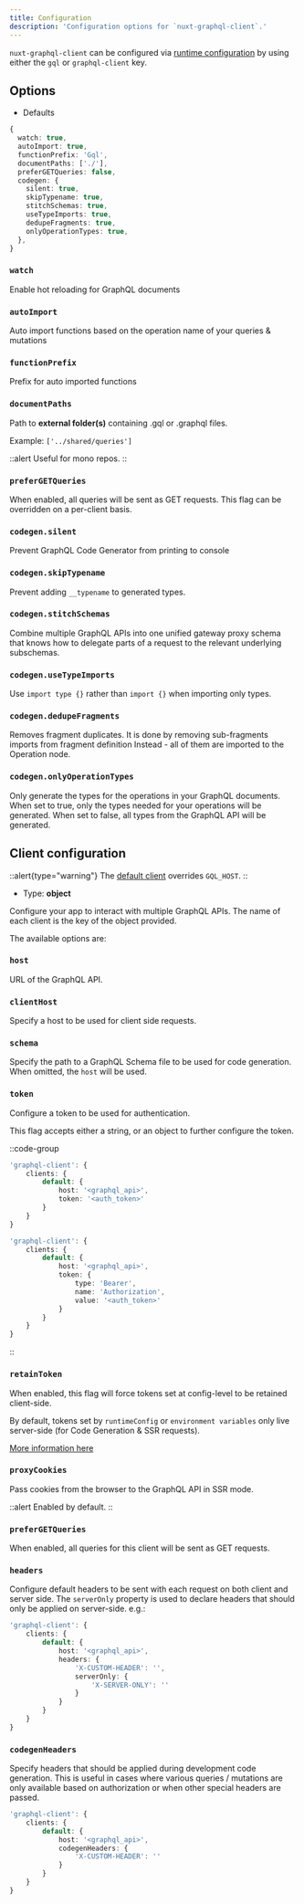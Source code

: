 ```yaml
---
title: Configuration
description: 'Configuration options for `nuxt-graphql-client`.'
---
```


`nuxt-graphql-client` can be configured via [runtime configuration](https://v3.nuxtjs.org/guide/features/runtime-config) by using either the `gql` or `graphql-client` key.

## Options

- Defaults

```ts
{
  watch: true,
  autoImport: true,
  functionPrefix: 'Gql',
  documentPaths: ['./'],
  preferGETQueries: false,
  codegen: {
    silent: true,
    skipTypename: true,
    stitchSchemas: true,
    useTypeImports: true,
    dedupeFragments: true,
    onlyOperationTypes: true,
  },
}
```

### `watch`

Enable hot reloading for GraphQL documents

### `autoImport`

Auto import functions based on the operation name of your queries & mutations

### `functionPrefix`

Prefix for auto imported functions

### `documentPaths`

Path to **external folder(s)** containing .gql or .graphql files.

Example: `['../shared/queries']`

::alert
Useful for mono repos.
::

### `preferGETQueries`

When enabled, all queries will be sent as GET requests. This flag can be overridden on a per-client basis.

### `codegen.silent`

Prevent GraphQL Code Generator from printing to console

### `codegen.skipTypename`

Prevent adding `__typename` to generated types.

### `codegen.stitchSchemas`

Combine multiple GraphQL APIs into one unified gateway proxy schema that knows how to delegate parts of a request to the relevant underlying subschemas.

### `codegen.useTypeImports`

Use `import type {}` rather than `import {}` when importing only types.

### `codegen.dedupeFragments`

Removes fragment duplicates. It is done by removing sub-fragments imports from fragment definition Instead - all of them are imported to the Operation node.

### `codegen.onlyOperationTypes`

Only generate the types for the operations in your GraphQL documents.
When set to true, only the types needed for your operations will be generated.
When set to false, all types from the GraphQL API will be generated.

## Client configuration

::alert{type="warning"}
The [default client](/advanced/multiple-clients#default-client) overrides `GQL_HOST`.
::

- Type: **object**

Configure your app to interact with multiple GraphQL APIs. The name of each client is the key of the object provided.

The available options are:

### `host`

URL of the GraphQL API.

### `clientHost`

Specify a host to be used for client side requests.

### `schema`

Specify the path to a GraphQL Schema file to be used for code generation. When omitted, the `host` will be used.

### `token`

Configure a token to be used for authentication.

This flag accepts either a string, or an object to further configure the token.

::code-group
```ts [Basic]
'graphql-client': {
    clients: {
        default: {
            host: '<graphql_api>',
            token: '<auth_token>'
        }
    }
}
```
```ts [Advanced]
'graphql-client': {
    clients: {
        default: {
            host: '<graphql_api>',
            token: {
                type: 'Bearer',
                name: 'Authorization',
                value: '<auth_token>'
            }
        }
    }
}
```
::

### `retainToken`

When enabled, this flag will force tokens set at config-level to be retained client-side.

By default, tokens set by `runtimeConfig` or `environment variables` only live server-side (for Code Generation & SSR requests).

[More information here](/advanced/authentication#retain-token-on-client-side)

### `proxyCookies`

Pass cookies from the browser to the GraphQL API in SSR mode.

::alert
Enabled by default.
::

### `preferGETQueries`

When enabled, all queries for this client will be sent as GET requests.

### `headers`

Configure default headers to be sent with each request on both client and server side. The `serverOnly` property
is used to declare headers that should only be applied on server-side. e.g.:

```ts
'graphql-client': {
    clients: {
        default: {
            host: '<graphql_api>',
            headers: {
                'X-CUSTOM-HEADER': '',
                serverOnly: {
                    'X-SERVER-ONLY': ''
                }
            }
        }
    }
}
```

### `codegenHeaders`

Specify headers that should be applied during development code generation. This is useful in cases where various queries / mutations are only available based on authorization or when other special headers are passed.

```ts
'graphql-client': {
    clients: {
        default: {
            host: '<graphql_api>',
            codegenHeaders: {
                'X-CUSTOM-HEADER': ''
            }
        }
    }
}
```
